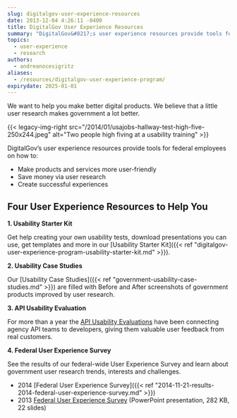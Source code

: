 ```yaml
---
slug: digitalgov-user-experience-resources
date: 2013-12-04 4:26:11 -0400
title: DigitalGov User Experience Resources
summary: "DigitalGov&#8217;s user experience resources provide tools for federal employees on how to make products and services more user-friendly, save money via user research, and create successful experiences."
topics:
  - user-experience
  - research
authors:
  - andreanocesigritz
aliases:
  - /resources/digitalgov-user-experience-program/
expirydate: 2025-01-01
---
```


We want to help you make better digital products. We believe that a little user research makes government a lot better.

{{< legacy-img-right src="/2014/01/usajobs-hallway-test-high-five-250x244.jpeg" alt="Two people high fiving at a usability training" >}}

DigitalGov&#8217;s user experience resources provide tools for federal employees on how to:

- Make products and services more user-friendly
- Save money via user research
- Create successful experiences

## Four User Experience Resources to Help You

**1. Usability Starter Kit**

Get help creating your own usability tests, download presentations you can use, get templates and more in our [Usability Starter Kit]({{< ref "digitalgov-user-experience-program-usability-starter-kit.md" >}}).

**2. Usability Case Studies**

Our [Usability Case Studies]({{< ref "government-usability-case-studies.md" >}}) are filled with Before and After screenshots of government products improved by user research.

**3. API Usability Evaluation**

For more than a year the [API Usability Evaluations](https://pages.18f.gov/API-Usability-Testing/) have been connecting agency API teams to developers, giving them valuable user feedback from real customers.

**4. Federal User Experience Survey**

See the results of our federal-wide User Experience Survey and learn about government user research trends, interests and challenges.

- 2014 [Federal User Experience Survey]({{< ref "2014-11-21-results-2014-federal-user-experience-survey.md" >}})
- 2013 [Federal User Experience Survey](https://s3.amazonaws.com/digitalgov/_legacy-img/2013/12/2013-Federal-UX-Survey.pptx) (PowerPoint presentation, 282 KB, 22 slides)
